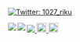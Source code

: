 <p>
  <a href="https://twitter.com/1027_riku" target="_blank">
    <img alt="Twitter: 1027_riku" src="https://img.shields.io/twitter/follow/1027_riku.svg?style=social" />
  </a>
</p>

<a href="https://github.com/anuraghazra/github-readme-stats">
  <img align="left" src="https://github-readme-stats.vercel.app/api?username=riku1027&show_icons=true&theme=cobalt" />
</a>
<a href="https://github.com/anuraghazra/github-readme-stats">
  <img align="left" src="https://github-readme-stats.vercel.app/api/top-langs/?username=riku1027&theme=cobalt" />
</a>

<a href="https://github.com/riku1027" target="_blank">
  <img src="https://grass-graph.moshimo.works/images/1027_riku.png?rotate=0">
</a>

<a href="https://qiita.com/riku1027">
  <img height="20" src="https://qiita-badge.apiapi.app/s/riku1027/posts.svg" />
</a>
<//qiita.com/riku1027">
  <img height="20" src="https://qiita-badge.apiapi.app/s/riku1027/contributions.svg" />
</a>
